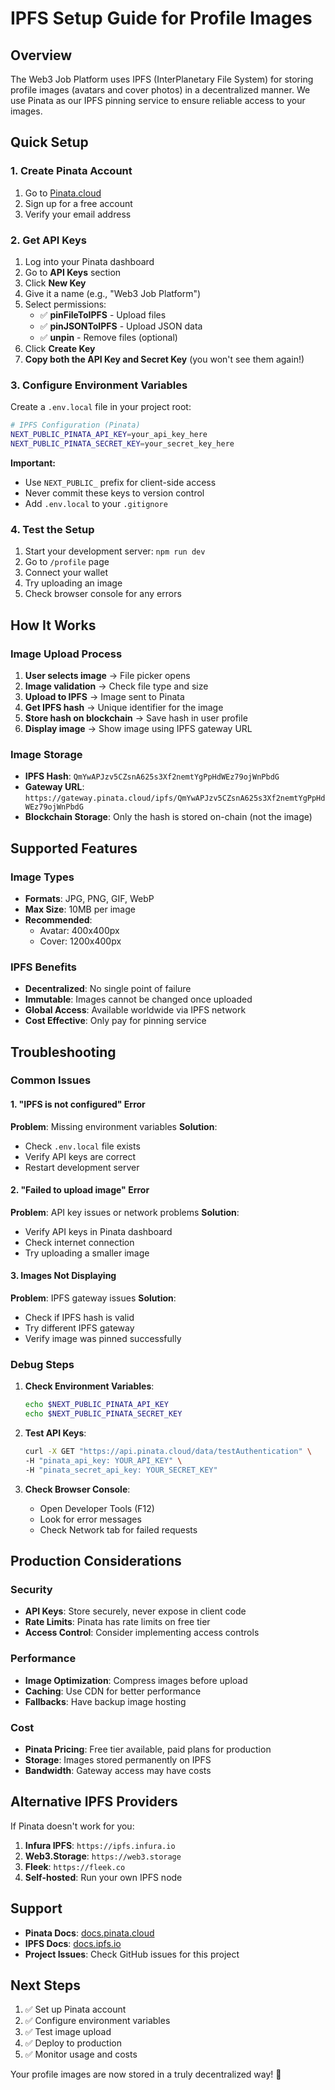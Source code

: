 # IPFS Setup Guide for Profile Images

## Overview

The Web3 Job Platform uses IPFS (InterPlanetary File System) for storing profile images (avatars and cover photos) in a decentralized manner. We use Pinata as our IPFS pinning service to ensure reliable access to your images.

## Quick Setup

### 1. Create Pinata Account

1. Go to [Pinata.cloud](https://pinata.cloud)
2. Sign up for a free account
3. Verify your email address

### 2. Get API Keys

1. Log into your Pinata dashboard
2. Go to **API Keys** section
3. Click **New Key**
4. Give it a name (e.g., "Web3 Job Platform")
5. Select permissions:
   - ✅ **pinFileToIPFS** - Upload files
   - ✅ **pinJSONToIPFS** - Upload JSON data
   - ✅ **unpin** - Remove files (optional)
6. Click **Create Key**
7. **Copy both the API Key and Secret Key** (you won't see them again!)

### 3. Configure Environment Variables

Create a `.env.local` file in your project root:

```bash
# IPFS Configuration (Pinata)
NEXT_PUBLIC_PINATA_API_KEY=your_api_key_here
NEXT_PUBLIC_PINATA_SECRET_KEY=your_secret_key_here
```

**Important:** 
- Use `NEXT_PUBLIC_` prefix for client-side access
- Never commit these keys to version control
- Add `.env.local` to your `.gitignore`

### 4. Test the Setup

1. Start your development server: `npm run dev`
2. Go to `/profile` page
3. Connect your wallet
4. Try uploading an image
5. Check browser console for any errors

## How It Works

### Image Upload Process

1. **User selects image** → File picker opens
2. **Image validation** → Check file type and size
3. **Upload to IPFS** → Image sent to Pinata
4. **Get IPFS hash** → Unique identifier for the image
5. **Store hash on blockchain** → Save hash in user profile
6. **Display image** → Show image using IPFS gateway URL

### Image Storage

- **IPFS Hash**: `QmYwAPJzv5CZsnA625s3Xf2nemtYgPpHdWEz79ojWnPbdG`
- **Gateway URL**: `https://gateway.pinata.cloud/ipfs/QmYwAPJzv5CZsnA625s3Xf2nemtYgPpHdWEz79ojWnPbdG`
- **Blockchain Storage**: Only the hash is stored on-chain (not the image)

## Supported Features

### Image Types
- **Formats**: JPG, PNG, GIF, WebP
- **Max Size**: 10MB per image
- **Recommended**: 
  - Avatar: 400x400px
  - Cover: 1200x400px

### IPFS Benefits
- **Decentralized**: No single point of failure
- **Immutable**: Images cannot be changed once uploaded
- **Global Access**: Available worldwide via IPFS network
- **Cost Effective**: Only pay for pinning service

## Troubleshooting

### Common Issues

#### 1. "IPFS is not configured" Error
**Problem**: Missing environment variables
**Solution**: 
- Check `.env.local` file exists
- Verify API keys are correct
- Restart development server

#### 2. "Failed to upload image" Error
**Problem**: API key issues or network problems
**Solution**:
- Verify API keys in Pinata dashboard
- Check internet connection
- Try uploading a smaller image

#### 3. Images Not Displaying
**Problem**: IPFS gateway issues
**Solution**:
- Check if IPFS hash is valid
- Try different IPFS gateway
- Verify image was pinned successfully

### Debug Steps

1. **Check Environment Variables**:
   ```bash
   echo $NEXT_PUBLIC_PINATA_API_KEY
   echo $NEXT_PUBLIC_PINATA_SECRET_KEY
   ```

2. **Test API Keys**:
   ```bash
   curl -X GET "https://api.pinata.cloud/data/testAuthentication" \
   -H "pinata_api_key: YOUR_API_KEY" \
   -H "pinata_secret_api_key: YOUR_SECRET_KEY"
   ```

3. **Check Browser Console**:
   - Open Developer Tools (F12)
   - Look for error messages
   - Check Network tab for failed requests

## Production Considerations

### Security
- **API Keys**: Store securely, never expose in client code
- **Rate Limits**: Pinata has rate limits on free tier
- **Access Control**: Consider implementing access controls

### Performance
- **Image Optimization**: Compress images before upload
- **Caching**: Use CDN for better performance
- **Fallbacks**: Have backup image hosting

### Cost
- **Pinata Pricing**: Free tier available, paid plans for production
- **Storage**: Images stored permanently on IPFS
- **Bandwidth**: Gateway access may have costs

## Alternative IPFS Providers

If Pinata doesn't work for you:

1. **Infura IPFS**: `https://ipfs.infura.io`
2. **Web3.Storage**: `https://web3.storage`
3. **Fleek**: `https://fleek.co`
4. **Self-hosted**: Run your own IPFS node

## Support

- **Pinata Docs**: [docs.pinata.cloud](https://docs.pinata.cloud)
- **IPFS Docs**: [docs.ipfs.io](https://docs.ipfs.io)
- **Project Issues**: Check GitHub issues for this project

## Next Steps

1. ✅ Set up Pinata account
2. ✅ Configure environment variables
3. ✅ Test image upload
4. ✅ Deploy to production
5. ✅ Monitor usage and costs

Your profile images are now stored in a truly decentralized way! 🎉
